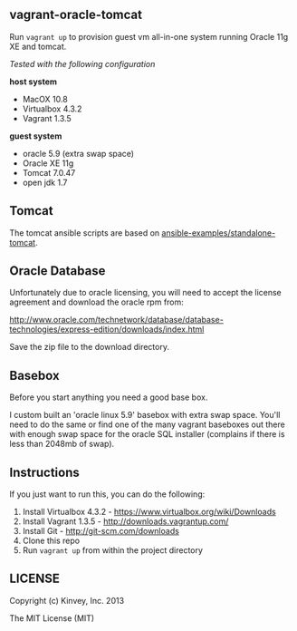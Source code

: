 vagrant-oracle-tomcat
---------------------

Run `vagrant up` to provision guest vm all-in-one system running Oracle 11g XE and tomcat.

*Tested with the following configuration*

**host system**

* MacOX 10.8
* Virtualbox 4.3.2
* Vagrant 1.3.5

**guest system**

* oracle 5.9 (extra swap space)
* Oracle XE 11g
* Tomcat 7.0.47
* open jdk 1.7

Tomcat
------

The tomcat ansible scripts are based on [ansible-examples/standalone-tomcat](https://github.com/ansible/ansible-examples/tree/master/tomcat-standalone).

Oracle Database
---------------

Unfortunately due to oracle licensing, you will need to accept the license agreement and download the oracle rpm from:

http://www.oracle.com/technetwork/database/database-technologies/express-edition/downloads/index.html

Save the zip file to the download directory.

Basebox
-------
Before you start anything you need a good base box.

I custom built an 'oracle linux 5.9' basebox with extra swap space. You'll need to do the same or find one of the many vagrant baseboxes out there with enough swap space for the oracle SQL installer (complains if there is less than 2048mb of swap).

Instructions
-----------------
If you just want to run this, you can do the following:

1. Install Virtualbox 4.3.2 - https://www.virtualbox.org/wiki/Downloads
2. Install Vagrant 1.3.5 - http://downloads.vagrantup.com/
3. Install Git - http://git-scm.com/downloads
4. Clone this repo
5. Run `vagrant up` from within the project directory


LICENSE
-------
Copyright (c) Kinvey, Inc. 2013


The MIT License (MIT)
